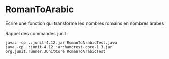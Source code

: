 # RomanToArabic

Ecrire une fonction qui transforme les nombres romains en nombres arabes

Rappel des commandes junit :

    javac -cp .:junit-4.12.jar RomanToArabicTest.java
    java -cp .:junit-4.12.jar:hamcrest-core-1.3.jar org.junit.runner.JUnitCore RomanToArabicTest
